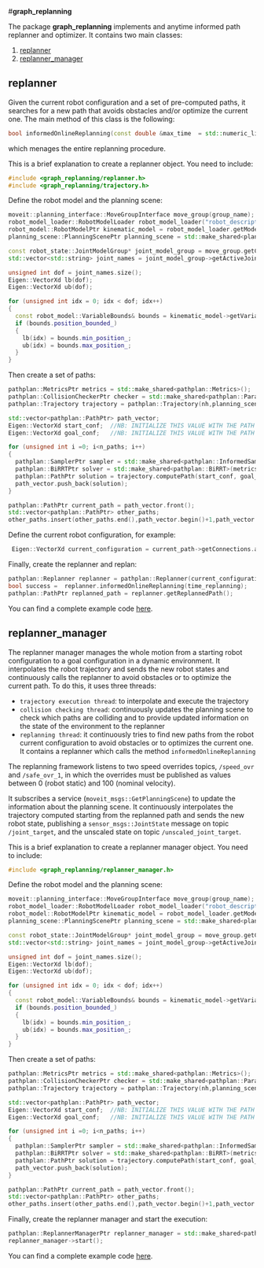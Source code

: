 #**graph_replanning**

The package **graph_replanning** implements and anytime informed path replanner and optimizer.
It contains two main classes:
 1. [replanner](https://github.com/JRL-CARI-CNR-UNIBS/online_replanner/blob/devel/graph_replanning/include/graph_replanning/replanner.h)
 2. [replanner_manager](https://github.com/JRL-CARI-CNR-UNIBS/online_replanner/blob/devel/graph_replanning/include/graph_replanning/replanner_manager.h)

## replanner
Given the current robot configuration and a set of pre-computed paths, it searches for a new path that avoids obstacles and/or optimize the current one. The main method of this class is the following:
```cpp
bool informedOnlineReplanning(const double &max_time  = std::numeric_limits<double>::infinity());
```
which menages the entire replanning procedure.

This is a brief explanation to create a replanner object.
You need to include:
```cpp
#include <graph_replanning/replanner.h>
#include <graph_replanning/trajectory.h>
```
Define the robot model and the planning scene:
```cpp
moveit::planning_interface::MoveGroupInterface move_group(group_name);
robot_model_loader::RobotModelLoader robot_model_loader("robot_description");
robot_model::RobotModelPtr kinematic_model = robot_model_loader.getModel();
planning_scene::PlanningScenePtr planning_scene = std::make_shared<planning_scene::PlanningScene>(kinematic_model);

const robot_state::JointModelGroup* joint_model_group = move_group.getCurrentState()->getJointModelGroup(group_name);
std::vector<std::string> joint_names = joint_model_group->getActiveJointModelNames();

unsigned int dof = joint_names.size();
Eigen::VectorXd lb(dof);
Eigen::VectorXd ub(dof);

for (unsigned int idx = 0; idx < dof; idx++)
{
  const robot_model::VariableBounds& bounds = kinematic_model->getVariableBounds(joint_names.at(idx));
  if (bounds.position_bounded_)
  {
    lb(idx) = bounds.min_position_;
    ub(idx) = bounds.max_position_;
  }
}
```

Then create a set of paths:
```cpp
pathplan::MetricsPtr metrics = std::make_shared<pathplan::Metrics>();
pathplan::CollisionCheckerPtr checker = std::make_shared<pathplan::ParallelMoveitCollisionChecker>(planning_scene, group_name);
pathplan::Trajectory trajectory = pathplan::Trajectory(nh,planning_scene,group_name);

std::vector<pathplan::PathPtr> path_vector;
Eigen::VectorXd start_conf;  //NB: INITIALIZE THIS VALUE WITH THE PATH START CONFIGURATION
Eigen::VectorXd goal_conf;   //NB: INITIALIZE THIS VALUE WITH THE PATH STOP CONFIGURATION

for (unsigned int i =0; i<n_paths; i++)
{
  pathplan::SamplerPtr sampler = std::make_shared<pathplan::InformedSampler>(start_conf, goal_conf, lb, ub);
  pathplan::BiRRTPtr solver = std::make_shared<pathplan::BiRRT>(metrics, checker, sampler);
  pathplan::PathPtr solution = trajectory.computePath(start_conf, goal_conf,solver,1);
  path_vector.push_back(solution);
}

pathplan::PathPtr current_path = path_vector.front();
std::vector<pathplan::PathPtr> other_paths;
other_paths.insert(other_paths.end(),path_vector.begin()+1,path_vector.end());
```
Define the current robot configuration, for example:
```cpp
 Eigen::VectorXd current_configuration = current_path->getConnections.at(0)->getChild()->getConfiguration();
```
Finally, create the replanner and replan:
```cpp
pathplan::Replanner replanner = pathplan::Replanner(current_configuration, current_path, other_paths, solver, metrics, checker, lb, ub);
bool success =  replanner.informedOnlineReplanning(time_replanning);
pathplan::PathPtr replanned_path = replanner.getReplannedPath();
```
You can find a complete example code [here](https://github.com/JRL-CARI-CNR-UNIBS/online_replanner/blob/devel/graph_replanning_examples/src/example_replanner.cpp).

## replanner_manager
The replanner manager manages the whole motion from a starting robot configuration to a goal configuration in a dynamic environment. It interpolates the robot trajectory and sends the new robot states and continuously calls the replanner to avoid obstacles or to optimize the current path. To do this, it uses three threads:
- `trajectory execution thread`: to interpolate and execute the trajectory
- `collision checking thread`: continuously updates the planning scene to check which paths are colliding and to provide updated information on the state of the environment to the replanner
- `replanning thread`: it continuously tries to find new paths from the robot current configuration to avoid obstacles or to optimizes the current one. It contains a replanner which calls the method `informedOnlineReplanning`

The replanning framework listens to two speed overrides topics, `/speed_ovr` and `/safe_ovr_1`, in which the overrides must be published as values between 0 (robot static) and 100 (nominal velocity).

It subscribes a service (`moveit_msgs::GetPlanningScene`) to update the information about the planning scene.
It continuously interpolates the trajectory computed starting from the replanned path and sends the new robot state, publishing a `sensor_msgs::JointState` message on topic `/joint_target`, and the unscaled state on topic `/unscaled_joint_target`.

This is a brief explanation to create a replanner manager object.
You need to include:
```cpp
#include <graph_replanning/replanner_manager.h>
```
Define the robot model and the planning scene:
```cpp
moveit::planning_interface::MoveGroupInterface move_group(group_name);
robot_model_loader::RobotModelLoader robot_model_loader("robot_description");
robot_model::RobotModelPtr kinematic_model = robot_model_loader.getModel();
planning_scene::PlanningScenePtr planning_scene = std::make_shared<planning_scene::PlanningScene>(kinematic_model);

const robot_state::JointModelGroup* joint_model_group = move_group.getCurrentState()->getJointModelGroup(group_name);
std::vector<std::string> joint_names = joint_model_group->getActiveJointModelNames();

unsigned int dof = joint_names.size();
Eigen::VectorXd lb(dof);
Eigen::VectorXd ub(dof);

for (unsigned int idx = 0; idx < dof; idx++)
{
  const robot_model::VariableBounds& bounds = kinematic_model->getVariableBounds(joint_names.at(idx));
  if (bounds.position_bounded_)
  {
    lb(idx) = bounds.min_position_;
    ub(idx) = bounds.max_position_;
  }
}
```

Then create a set of paths:
```cpp
pathplan::MetricsPtr metrics = std::make_shared<pathplan::Metrics>();
pathplan::CollisionCheckerPtr checker = std::make_shared<pathplan::ParallelMoveitCollisionChecker>(planning_scene, group_name);
pathplan::Trajectory trajectory = pathplan::Trajectory(nh,planning_scene,group_name);

std::vector<pathplan::PathPtr> path_vector;
Eigen::VectorXd start_conf;  //NB: INITIALIZE THIS VALUE WITH THE PATH START CONFIGURATION
Eigen::VectorXd goal_conf;   //NB: INITIALIZE THIS VALUE WITH THE PATH STOP CONFIGURATION

for (unsigned int i =0; i<n_paths; i++)
{
  pathplan::SamplerPtr sampler = std::make_shared<pathplan::InformedSampler>(start_conf, goal_conf, lb, ub);
  pathplan::BiRRTPtr solver = std::make_shared<pathplan::BiRRT>(metrics, checker, sampler);
  pathplan::PathPtr solution = trajectory.computePath(start_conf, goal_conf,solver,1);
  path_vector.push_back(solution);
}

pathplan::PathPtr current_path = path_vector.front();
std::vector<pathplan::PathPtr> other_paths;
other_paths.insert(other_paths.end(),path_vector.begin()+1,path_vector.end());
```
Finally, create the replanner manager and start the execution:
```cpp
pathplan::ReplannerManagerPtr replanner_manager = std::make_shared<pathplan::ReplannerManager>(current_path, other_paths, nh);
replanner_manager->start();
```
You can find a complete example code [here](https://github.com/JRL-CARI-CNR-UNIBS/online_replanner/blob/devel/graph_replanning_examples/src/example_replanner_manager.cpp).
